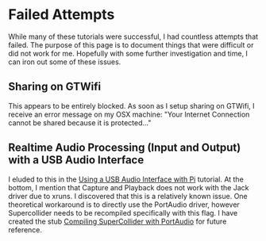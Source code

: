 # Failed Attempts

While many of these tutorials were successful, I had countless attempts that failed. The purpose of this page is to document things that were difficult or did not work for me. Hopefully with some further investigation and time, I can iron out some of these issues.


## Sharing on GTWifi

This appears to be entirely blocked. As soon as I setup sharing on GTWifi, I receive an error message on my OSX machine: "Your Internet Connection cannot be shared because it is protected..."

## Realtime Audio Processing (Input and Output) with a USB Audio Interface

I eluded to this in the [Using a USB Audio Interface with Pi](Using_a_USB_Audio_Interface_with_Pi.md) tutorial. At the bottom, I mention that Capture and Playback does not work with the Jack driver due to xruns. I discovered that this is a relatively known issue. One theoretical workaround is to directly use the PortAudio driver, however Supercollider needs to be recompiled specifically with this flag. I have created the stub [Compiling SuperCollider with PortAudio](Compiling_SuperCollider_with_PortAudio.md) for future reference.